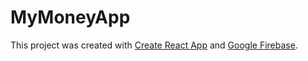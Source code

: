 # MyMoneyApp

This project was created with [Create React App](https://github.com/facebook/create-react-app) and [Google Firebase](https://firebase.google.com/).